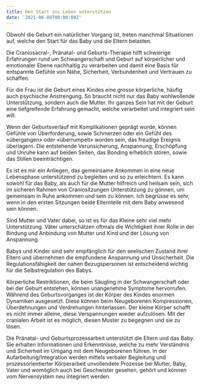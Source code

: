 ```yaml
---
title: Den Start ins Leben unterstützen
date: '2021-06-08T00:00:00Z'
---
```

Obwohl die Geburt ein natürlicher Vorgang ist, treten manchmal Situationen auf, welche den Start für das Baby und die Eltern belasten.

Die Craniosacral-, Pränatal- und Geburts-Therapie hilft schwierige Erfahrungen rund um Schwangerschaft und Geburt auf körperlicher und emotionaler Ebene nachhaltig zu verarbeiten und damit eine Basis für entspannte Gefühle von Nähe, Sicherheit, Verbundenheit und Vertrauen zu schaffen.

Für die Frau ist die Geburt eines Kindes eine grosse körperliche, häufig auch psychische Anstrengung. So braucht nicht nur das Baby wohlwollende Unterstützung, sondern auch die Mutter. Ihr ganzes Sein hat mit der Geburt eine tiefgreifende Erfahrung gemacht, welche verarbeitet und integriert sein will.

Wenn der Geburtsverlauf mit Komplikationen geprägt wurde, können Gefühle von Überforderung, sowie Schmerzen oder ein Gefühl des «übergangen» oder «überrumpelt» worden sein, das freudige Ereignis überlagern. Die entstehende Verunsicherung, Anspannung, Erschöpfung und Unruhe kann auf beiden Seiten, das Bonding erheblich stören, sowie das Stillen beeinträchtigen.

Es ist es mir ein Anliegen, das gemeinsame Ankommen in eine neue Lebensphase unterstützend zu begleiten und so zu erleichtern. Es kann sowohl für das Baby, als auch für die Mutter hilfreich und heilsam sein, sich im sicheren Rahmen von Craniositzungen Unterstützung zu gönnen, um gemeinsam in Ruhe ankommen und sein zu können. Ich begrüsse es sehr, wenn in den ersten Sitzungen beide Elternteile mit dem Baby anwesend sein können.

Sind Mutter und Vater dabei, so ist es für das Kleine sehr viel mehr Unterstützung. Väter unterschätzen oftmals die Wichtigkeit ihrer Rolle in der Bindung und Anbindung von Mutter und Kind und der Lösung von Anspannung.

Babys und Kinder sind sehr empfänglich für den seelischen Zustand ihrer Eltern und übernehmen die empfundene Anspannung und Unsicherheit. Die Regulationsfähigkeit der nahen Bezugspersonen ist entscheidend wichtig für die Selbstregulation des Babys.

Körperliche Restriktionen, die beim Säugling in der Schwangerschaft oder bei der Geburt entstehen, können unangenehme Symptome hervorrufen. Während des Geburtsvorganges ist der Körper des Kindes enormen Dynamiken ausgesetzt. Diese können beim Neugeborenen Kompressionen, Überdehnungen und Verdrehungen hinterlassen. Der kleine Körper schafft es nicht immer alleine, diese Verspannungen wieder aufzulösen. Mit der cranialen Arbeit ist es möglich, diesen Muster zu begegnen und sie zu lösen. 

Die Pränatal- und Geburtsprozessarbeit unterstützt die Eltern und das Baby. Sie erhalten Informationen und Erkenntnisse, welche zu mehr Verständnis und Sicherheit im Umgang mit dem Neugeborenen führen. In der Aufarbeitung/Integration werden mittels verbaler Begleitung und prozessorientierter Körperarbeit unvollendete Prozesse bei Mutter, Baby, Vater und womöglich auch bei Geschwister gesehen, gehört und können vom Nervensystem neu integriert werden.